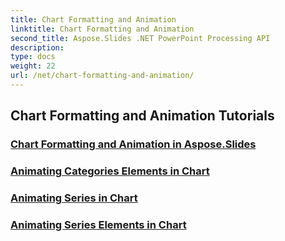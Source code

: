 ```yaml
---
title: Chart Formatting and Animation
linktitle: Chart Formatting and Animation
second_title: Aspose.Slides .NET PowerPoint Processing API
description: 
type: docs
weight: 22
url: /net/chart-formatting-and-animation/
---
```


## Chart Formatting and Animation Tutorials
### [Chart Formatting and Animation in Aspose.Slides](./chart-formatting-and-animation/)
### [Animating Categories Elements in Chart](./animating-categories-elements/)
### [Animating Series in Chart](./animating-series/)
### [Animating Series Elements in Chart](./animating-series-elements/)